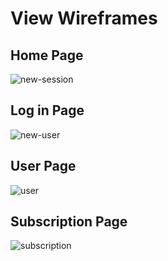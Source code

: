 # View Wireframes

## Home Page
![new-session]

## Log in Page
![new-user]

## User Page
![user]

## Subscription Page
![subscription]


[new-user]: ./wireframes/LogInPage
[new-session]: ./wireframes/HomePage.png
[user]: ./wireframes/UserPage.png
[subscription]: ./wireframes/SubscriptionPage.png
